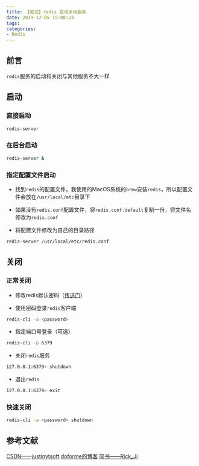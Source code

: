 ```yaml
---
title: 【笔记】redis 启动关闭服务
date: 2019-12-05 15:08:23
tags:
categories:
- Redis
---
```


## 前言

`redis`服务的启动和关闭与其他服务不大一样

<!-- more -->

## 启动

### 直接启动

``` bash
redis-server
```

### 在后台启动

``` bash
redis-server &
```

### 指定配置文件启动

- 找到`redis`的配置文件，我使用的MacOS系统的`brew`安装`redis`，所以配置文件会放在`/usr/local/etc`目录下

- 如果没有`redis.conf`配置文件，将`redis.conf.default`复制一份，将文件名修改为`redis.conf`

- 将配置文件修改为自己的目录路径

``` bash
redis-server /usr/local/etc/redis.conf
```

## 关闭

### 正常关闭

- 修改redis默认密码（[传送门](https://feiju12138.github.io/2019/11/16/修改redis密码/)）

- 使用密码登录`redis`客户端

``` bash
redis-cli -a <password>
```

- 指定端口号登录（可选）

``` bash
redis-cli -p 6379
```

- 关闭`redis`服务

``` bash
127.0.0.1:6379> shutdown
```

- 退出`redis`

``` bash
127.0.0.1:6379> exit
```

### 快速关闭

``` bash
redis-cli -a <password> shutdown
```

## 参考文献

[CSDN——justinytsoft](https://blog.csdn.net/justinytsoft/article/details/69250497)
[doforme的博客](https://www.cnblogs.com/pqchao/p/6549510.html)
[简书——Rick_Ji](https://www.jianshu.com/p/12b877dba5f9)


